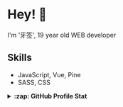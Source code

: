 
# Hey! 👋

I'm '牙签', 19 year old WEB developer

## Skills

-  JavaScript, Vue, Pine
-  SASS, CSS

<details>
  <summary><b>:zap: GitHub Profile Stat</b></summary>
  <img src="https://github-readme-stats.anuraghazra1.vercel.app/api?username=phrynus&show_icons=true" />
</details>
